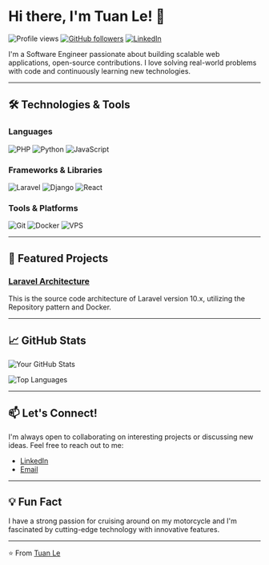# Hi there, I'm Tuan Le! 👋

![Profile views](https://komarev.com/ghpvc/?username=latuandev)
[![GitHub followers](https://img.shields.io/github/followers/latuandev?style=social)](https://github.com/latuandev)
[![LinkedIn](https://img.shields.io/badge/LinkedIn-Connect-blue)](https://www.linkedin.com/in/atun29dev/)

I'm a Software Engineer passionate about building scalable web applications, open-source contributions. I love solving real-world problems with code and continuously learning new technologies.

---

## 🛠️ Technologies & Tools

### Languages
![PHP](https://img.shields.io/badge/PHP-777BB4?style=for-the-badge&logo=php&logoColor=white)
![Python](https://img.shields.io/badge/Python-3776AB?style=for-the-badge&logo=python&logoColor=white)
![JavaScript](https://img.shields.io/badge/JavaScript-F7DF1E?style=for-the-badge&logo=javascript&logoColor=black)

### Frameworks & Libraries
![Laravel](https://img.shields.io/badge/Laravel-FF2D20?style=for-the-badge&logo=laravel&logoColor=white)
![Django](https://img.shields.io/badge/Django-092E20?style=for-the-badge&logo=django&logoColor=white)
![React](https://img.shields.io/badge/React-20232A?style=for-the-badge&logo=react&logoColor=61DAFB)

### Tools & Platforms
![Git](https://img.shields.io/badge/Git-F05032?style=for-the-badge&logo=git&logoColor=white)
![Docker](https://img.shields.io/badge/Docker-2496ED?style=for-the-badge&logo=docker&logoColor=white)
![VPS](https://img.shields.io/badge/VPS-0078D6?style=for-the-badge&logo=digitalocean&logoColor=white)

---

## 🚀 Featured Projects

### [Laravel Architecture](https://github.com/latuandev/laravel-architecture)
This is the source code architecture of Laravel version 10.x, utilizing the Repository pattern and Docker.

---

## 📈 GitHub Stats

![Your GitHub Stats](https://github-readme-stats.vercel.app/api?username=latuandev&show_icons=true&theme=radical)

![Top Languages](https://github-readme-stats.vercel.app/api/top-langs/?username=latuandev&layout=compact&theme=radical)

---

## 📫 Let's Connect!

I'm always open to collaborating on interesting projects or discussing new ideas. Feel free to reach out to me:

- [LinkedIn](https://www.linkedin.com/in/atun29dev/)
- [Email](mailto:latuan.dev@gmail.com)

---

## 💡 Fun Fact

I have a strong passion for cruising around on my motorcycle and I'm fascinated by cutting-edge technology with innovative features.

---

⭐️ From [Tuan Le](https://github.com/latuandev)
